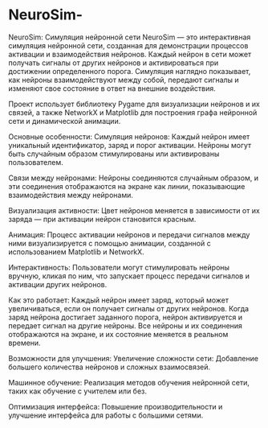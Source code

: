 # NeuroSim-
NeuroSim: Симуляция нейронной сети
NeuroSim — это интерактивная симуляция нейронной сети, созданная для демонстрации процессов активации и взаимодействия нейронов. Каждый нейрон в сети может получать сигналы от других нейронов и активироваться при достижении определенного порога. Симуляция наглядно показывает, как нейроны взаимодействуют между собой, передают сигналы и изменяют свое состояние в ответ на внешние воздействия.

Проект использует библиотеку Pygame для визуализации нейронов и их связей, а также NetworkX и Matplotlib для построения графа нейронной сети и динамической анимации.

Основные особенности:
Симуляция нейронов: Каждый нейрон имеет уникальный идентификатор, заряд и порог активации. Нейроны могут быть случайным образом стимулированы или активированы пользователем.

Связи между нейронами: Нейроны соединяются случайным образом, и эти соединения отображаются на экране как линии, показывающие взаимодействия между нейронами.

Визуализация активности: Цвет нейронов меняется в зависимости от их заряда — при активации нейрон становится красным.

Анимация: Процесс активации нейронов и передачи сигналов между ними визуализируется с помощью анимации, созданной с использованием Matplotlib и NetworkX.

Интерактивность: Пользователи могут стимулировать нейроны вручную, кликая по ним, что запускает процесс передачи сигналов и активации других нейронов.

Как это работает:
Каждый нейрон имеет заряд, который может увеличиваться, если он получает сигналы от других нейронов. Когда заряд нейрона достигает заданного порога, нейрон активируется и передает сигнал на другие нейроны. Все нейроны и их соединения отображаются на экране, и их состояние меняется в реальном времени.

Возможности для улучшения:
Увеличение сложности сети: Добавление большего количества нейронов и сложных взаимосвязей.

Машинное обучение: Реализация методов обучения нейронной сети, таких как обучение с учителем или без.

Оптимизация интерфейса: Повышение производительности и улучшение интерфейса для работы с большими сетями.
